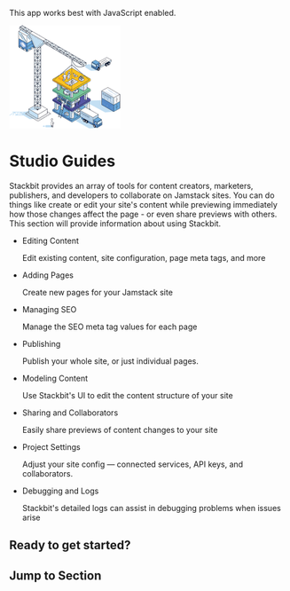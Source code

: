 This app works best with JavaScript enabled.



























![Stackbit](/docs/images/stackbit-crane-sm.png)

Studio Guides
=============

Stackbit provides an array of tools for content creators, marketers, publishers, and developers to collaborate on Jamstack sites. You can do things like create or edit your site's content while previewing immediately how those changes affect the page - or even share previews with others. This section will provide information about using Stackbit.

-   <a href="/docs/studio-guides/editing-content/" class="docs-item-link"></a>
    Editing Content

    <span class="icon-angle-right" aria-hidden="true"></span>
    Edit existing content, site configuration, page meta tags, and more

-   <a href="/docs/studio-guides/adding-pages/" class="docs-item-link"></a>
    Adding Pages

    <span class="icon-angle-right" aria-hidden="true"></span>
    Create new pages for your Jamstack site

-   <a href="/docs/studio-guides/managing-seo/" class="docs-item-link"></a>
    Managing SEO

    <span class="icon-angle-right" aria-hidden="true"></span>
    Manage the SEO meta tag values for each page

-   <a href="/docs/studio-guides/publishing/" class="docs-item-link"></a>
    Publishing

    <span class="icon-angle-right" aria-hidden="true"></span>
    Publish your whole site, or just individual pages.

-   <a href="/docs/studio-guides/modeling-content/" class="docs-item-link"></a>
    Modeling Content

    <span class="icon-angle-right" aria-hidden="true"></span>
    Use Stackbit's UI to edit the content structure of your site

-   <a href="/docs/studio-guides/sharing/" class="docs-item-link"></a>
    Sharing and Collaborators

    <span class="icon-angle-right" aria-hidden="true"></span>
    Easily share previews of content changes to your site

-   <a href="/docs/studio-guides/settings/" class="docs-item-link"></a>
    Project Settings

    <span class="icon-angle-right" aria-hidden="true"></span>
    Adjust your site config — connected services, API keys, and collaborators.

-   <a href="/docs/studio-guides/logs/" class="docs-item-link"></a>
    Debugging and Logs

    <span class="icon-angle-right" aria-hidden="true"></span>
    Stackbit's detailed logs can assist in debugging problems when issues arise

Ready to get started?
---------------------



Jump to Section
---------------











